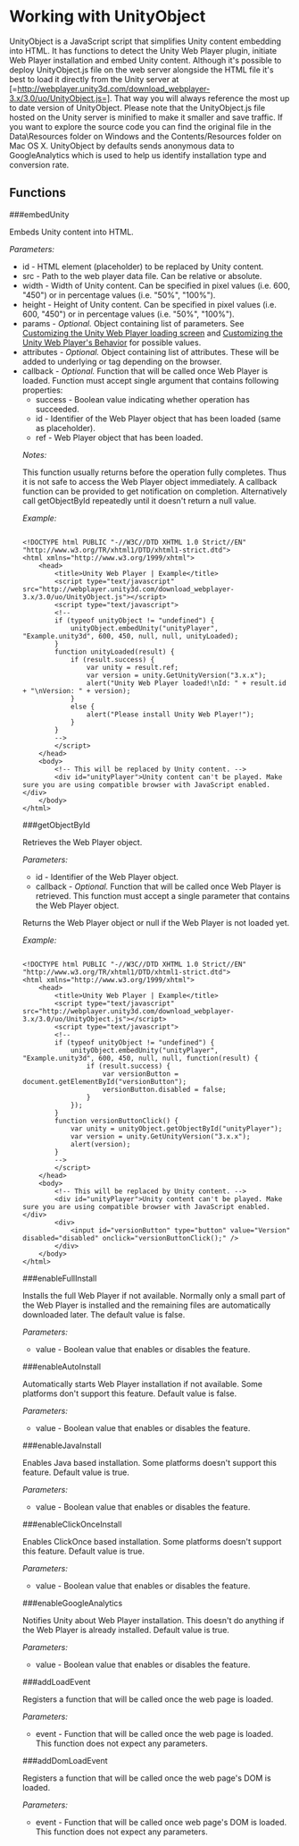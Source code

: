 Working with UnityObject
========================


<span class=keyword>UnityObject</span> is a JavaScript script that simplifies Unity content embedding into HTML. It has functions to detect the Unity <span class=keyword>Web Player</span> plugin, initiate Web Player installation and embed Unity content. Although it's possible to deploy <span class=component>UnityObject.js</span> file on the web server alongside the HTML file it's best to load it directly from the Unity server at <span class=component>[=http://webplayer.unity3d.com/download_webplayer-3.x/3.0/uo/UnityObject.js=]</span>. That way you will always reference the most up to date version of UnityObject. Please note that the <span class=component>UnityObject.js</span> file hosted on the Unity server is minified to make it smaller and save traffic. If you want to explore the source code you can find the original file in the <span class=component>Data\Resources</span> folder on Windows and the <span class=component>Contents/Resources</span> folder on Mac OS X.  UnityObject by defaults sends anonymous data to GoogleAnalytics which is used to help us identify installation type and conversion rate.

Functions
---------


###embedUnity

Embeds Unity content into HTML.

_Parameters:_

* <span class=component>id</span> - HTML element (placeholder) to be replaced by Unity content.
* <span class=component>src</span> - Path to the web player data file. Can be relative or absolute.
* <span class=component>width</span> - Width of Unity content. Can be specified in pixel values (i.e. <span class=component>600</span>, <span class=component>"450"</span>) or in percentage values (i.e. <span class=component>"50%"</span>, <span class=component>"100%"</span>).
* <span class=component>height</span> - Height of Unity content. Can be specified in pixel values (i.e. <span class=component>600</span>, <span class=component>"450"</span>) or in percentage values (i.e. <span class=component>"50%"</span>, <span class=component>"100%"</span>).
* <span class=component>params</span> - _Optional._ Object containing list of parameters. See [Customizing the Unity Web Player loading screen](CustomizingtheUnityWebPlayerloadingscreen.md) and [Customizing the Unity Web Player's Behavior](WebPlayerBehaviorTags.md) for possible values.
* <span class=component>attributes</span> - _Optional._ Object containing list of attributes. These will be added to underlying <span class=component><object></span> or <span class=component><embed></span> tag depending on the browser.
* <span class=component>callback</span> - _Optional._ Function that will be called once Web Player is loaded. Function must accept single argument that contains following properties:
    * <span class=component>success</span> - Boolean value indicating whether operation has succeeded.
    * <span class=component>id</span> - Identifier of the Web Player object that has been loaded (same as placeholder).
    * <span class=component>ref</span> - Web Player object that has been loaded.

_Notes:_

This function usually returns before the operation fully completes. Thus it is not safe to access the Web Player object immediately. A callback function can be provided to get notification on completion. Alternatively call <span class=component>getObjectById</span> repeatedly until it doesn't return a <span class=component>null</span> value.

_Example:_

````

<!DOCTYPE html PUBLIC "-//W3C//DTD XHTML 1.0 Strict//EN" "http://www.w3.org/TR/xhtml1/DTD/xhtml1-strict.dtd">
<html xmlns="http://www.w3.org/1999/xhtml">
	<head>
		<title>Unity Web Player | Example</title>
		<script type="text/javascript" src="http://webplayer.unity3d.com/download_webplayer-3.x/3.0/uo/UnityObject.js"></script>
		<script type="text/javascript">
		<!--
		if (typeof unityObject != "undefined") {
			unityObject.embedUnity("unityPlayer", "Example.unity3d", 600, 450, null, null, unityLoaded);
		}
		function unityLoaded(result) {
			if (result.success) {
				var unity = result.ref;
				var version = unity.GetUnityVersion("3.x.x");
				alert("Unity Web Player loaded!\nId: " + result.id + "\nVersion: " + version);
			}
			else {
				alert("Please install Unity Web Player!");
			}
		}
		-->
		</script>
	</head>
	<body>
		<!-- This will be replaced by Unity content. -->
		<div id="unityPlayer">Unity content can't be played. Make sure you are using compatible browser with JavaScript enabled.</div>
	</body>
</html>

````

###getObjectById

Retrieves the Web Player object.

_Parameters:_

* <span class=component>id</span> - Identifier of the Web Player object.
* <span class=component>callback</span> - _Optional._ Function that will be called once Web Player is retrieved. This function must accept a single parameter that contains the Web Player object.

Returns the Web Player object or <span class=component>null</span> if the Web Player is not loaded yet.

_Example:_

````

<!DOCTYPE html PUBLIC "-//W3C//DTD XHTML 1.0 Strict//EN" "http://www.w3.org/TR/xhtml1/DTD/xhtml1-strict.dtd">
<html xmlns="http://www.w3.org/1999/xhtml">
	<head>
		<title>Unity Web Player | Example</title>
		<script type="text/javascript" src="http://webplayer.unity3d.com/download_webplayer-3.x/3.0/uo/UnityObject.js"></script>
		<script type="text/javascript">
		<!--
		if (typeof unityObject != "undefined") {
			unityObject.embedUnity("unityPlayer", "Example.unity3d", 600, 450, null, null, function(result) {
				if (result.success) {
					var versionButton = document.getElementById("versionButton");
					versionButton.disabled = false;
				}
			});
		}
		function versionButtonClick() {
			var unity = unityObject.getObjectById("unityPlayer");
			var version = unity.GetUnityVersion("3.x.x");
			alert(version);
		}
		-->
		</script>
	</head>
	<body>
		<!-- This will be replaced by Unity content. -->
		<div id="unityPlayer">Unity content can't be played. Make sure you are using compatible browser with JavaScript enabled.</div>
		<div>
			<input id="versionButton" type="button" value="Version" disabled="disabled" onclick="versionButtonClick();" />
		</div>
	</body>
</html>

````

###enableFullInstall

Installs the full Web Player if not available. Normally only a small part of the Web Player is installed and the remaining files are automatically downloaded later. The default value is <span class=component>false</span>.

_Parameters:_

* <span class=component>value</span> - Boolean value that enables or disables the feature.

###enableAutoInstall

Automatically starts Web Player installation if not available. Some platforms don't support this feature. Default value is <span class=component>false</span>.

_Parameters:_

* <span class=component>value</span> - Boolean value that enables or disables the feature.

###enableJavaInstall

Enables Java based installation. Some platforms doesn't support this feature. Default value is <span class=component>true</span>.

_Parameters:_

* <span class=component>value</span> - Boolean value that enables or disables the feature.

###enableClickOnceInstall

Enables ClickOnce based installation. Some platforms doesn't support this feature. Default value is <span class=component>true</span>.

_Parameters:_

* <span class=component>value</span> - Boolean value that enables or disables the feature.

###enableGoogleAnalytics

Notifies Unity about Web Player installation. This doesn't do anything if the Web Player is already installed. Default value is <span class=component>true</span>.

_Parameters:_

* <span class=component>value</span> - Boolean value that enables or disables the feature.

###addLoadEvent

Registers a function that will be called once the web page is loaded.

_Parameters:_

* <span class=component>event</span> - Function that will be called once the web page is loaded. This function does not expect any parameters.

###addDomLoadEvent

Registers a function that will be called once the web page's DOM is loaded.

_Parameters:_

* <span class=component>event</span> - Function that will be called once web page's DOM is loaded. This function does not expect any parameters.

